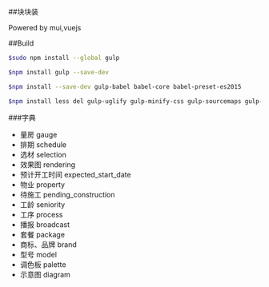 ##块块装

Powered by mui,vuejs

##Build
```sh
$sudo npm install --global gulp

$npm install gulp --save-dev

$npm install --save-dev gulp-babel babel-core babel-preset-es2015

$npm install less del gulp-uglify gulp-minify-css gulp-sourcemaps gulp-less gulp-concat gulp-rename gulp-imagemin gulp-replace gulp-htmlmin --save-dev
```

###字典

*  量房 gauge
*  排期  schedule
*  选材 selection
*  效果图 rendering
*  预计开工时间 expected_start_date
*  物业 property
*  待施工 pending_construction
*  工龄 seniority
*  工序 process
*  播报 broadcast
*  套餐 package
*  商标、品牌 brand
*  型号 model
*  调色板 palette
*  示意图 diagram
